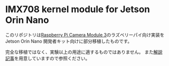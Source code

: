 # IMX708 kernel module for Jetson Orin Nano

このリポジトリは[Raspberry Pi Camera Module 3](https://www.raspberrypi.com/products/camera-module-3/)のラズベリーパイ向け実装をJetson Orin Nano 開発者キット向けに部分移植したものです。

完全な移植ではなく、実験以上の用途に適するものではありません。
また[解説記事](https://qiita.com/uzuna/items/d80418f910fe18e59645)を用意していますので参照ください。
